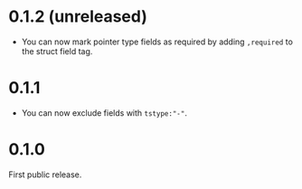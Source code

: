 # 0.1.2 (unreleased)

* You can now mark pointer type fields as required by adding `,required` to the struct field tag. 

# 0.1.1

* You can now exclude fields with `tstype:"-"`.

# 0.1.0

First public release.
